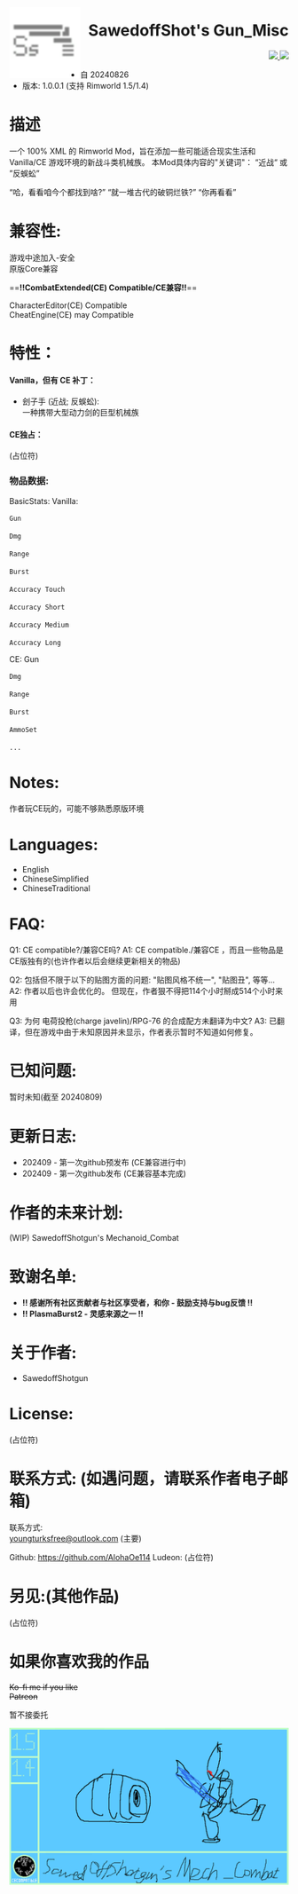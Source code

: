 <p>
  <img src="About/SS_Icon.png" height="128" align="left">
  <h1 align="right">SawedoffShot's Gun_Misc</h1>
</p>

<p align="right">
  <a href="https://github.com/AlohaOe114/SawedoffShotgun-s-Gun_Misc/releases">
    <img src="https://img.shields.io/badge/-latest%20release-gray?style=for-the-badge&logo=github">
  </a>
  <a href="youngturksfree@outlook.com">
    <img src="https://img.shields.io/badge/-Email%20me-blue?style=for-the-badge&logo=mail">
  </a>
</p>


 - 自 20240826
 - 版本: 1.0.0.1 (支持 Rimworld 1.5/1.4)

# 描述

 一个 100% XML 的 Rimworld Mod，旨在添加一些可能适合现实生活和 Vanilla/CE 游戏环境的新战斗类机械族。
 本Mod具体内容的"关键词"：
  “近战“ 或 ”反蜈蚣”

 “哈，看看咱今个都找到啥?” “就一堆古代的破铜烂铁?” “你再看看”    

# 兼容性:
 游戏中途加入-安全    
 原版Core兼容    
 
 ==**!!CombatExtended(CE) Compatible/CE兼容!!**==   

 CharacterEditor(CE) Compatible   
 CheatEngine(CE) may Compatible   

# 特性：

 #### Vanilla，但有 CE 补丁：
 - 刽子手 (近战; 反蜈蚣):    
 一种携带大型动力剑的巨型机械族

 #### CE独占：
 (占位符)


### 物品数据:

 BasicStats:
  Vanilla:
	
	Gun
	
	Dmg
	
	Range
	
	Burst
	
	Accuracy Touch
	
	Accuracy Short
	
	Accuracy Medium
	
	Accuracy Long
	

  CE:
    Gun
  
    Dmg
  
    Range
  
    Burst

    AmmoSet
  
    ...
  
  
 
# Notes:
 作者玩CE玩的，可能不够熟悉原版环境

# Languages:
 - English
 - ChineseSimplified
 - ChineseTraditional

# FAQ:
 Q1: CE compatible?/兼容CE吗?
 A1: CE compatible./兼容CE ，而且一些物品是CE版独有的(也许作者以后会继续更新相关的物品)

 Q2: 包括但不限于以下的贴图方面的问题: "贴图风格不统一", "贴图丑", 等等...
 A2: 作者以后也许会优化的。 但现在，作者狠不得把114个小时掰成514个小时来用
 
 Q3: 为何 电荷投枪(charge javelin)/RPG-76 的合成配方未翻译为中文?
 A3: 已翻译，但在游戏中由于未知原因并未显示，作者表示暂时不知道如何修复。

# 已知问题:
 暂时未知(截至 20240809)

# 更新日志:
 - 202409 - 第一次github预发布 (CE兼容进行中)
 - 202409 - 第一次github发布 (CE兼容基本完成)
 
# 作者的未来计划:
 (WIP) SawedoffShotgun's Mechanoid_Combat

# 致谢名单:
 - **!! 感谢所有社区贡献者与社区享受者，和你 - 鼓励支持与bug反馈 !!**
 - **!! PlasmaBurst2 - 灵感来源之一 !!**

# 关于作者:
 - SawedoffShotgun

# License:
 (占位符)

# 联系方式: (如遇问题，请联系作者电子邮箱)
 联系方式:  
  youngturksfree@outlook.com (主要)

 Github: https://github.com/AlohaOe114
 Ludeon: (占位符)

# 另见:(其他作品)
 (占位符)

# 如果你喜欢我的作品
 ~~Ko-fi me if you like~~    
 ~~Patreon~~

 暂不接委托


![Preview](/About/Preview.png)